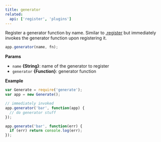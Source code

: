 ```yaml
---
title: generator
related:
  api: ['register', 'plugins']
---
```


Register a generator function by name. Similar to [.register](register.md) but immediately invokes the generator function upon registering it.

```js
app.generator(name, fn);
```

**Params**

* `name` **{String}**: name of the generator to register
* `generator` **{Function}**: generator function

**Example**

```js
var Generate = require('generate');
var app = new Generate();

// immediately invoked
app.generator('bar', function(app) {
  // do generator stuff
});

app.generate('bar', function(err) {
  if (err) return console.log(err);
});
```
